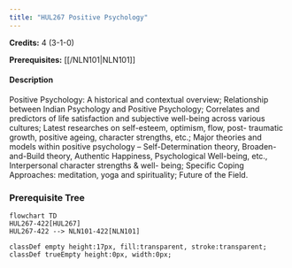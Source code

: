 ```yaml
---
title: "HUL267 Positive Psychology"
---
```

**Credits:** 4 (3-1-0)

**Prerequisites:** [[/NLN101|NLN101]]

#### Description
Positive Psychology: A historical and contextual overview; Relationship between Indian Psychology and Positive Psychology; Correlates and predictors of life satisfaction and subjective well-being across various cultures; Latest researches on self-esteem, optimism, flow, post- traumatic growth, positive ageing, character strengths, etc.; Major theories and models within positive psychology – Self-Determination theory, Broaden-and-Build theory, Authentic Happiness, Psychological Well-being, etc., Interpersonal character strengths & well- being; Specific Coping Approaches: meditation, yoga and spirituality; Future of the Field.

### Prerequisite Tree

```mermaid
flowchart TD
HUL267-422[HUL267]
HUL267-422 --> NLN101-422[NLN101]

classDef empty height:17px, fill:transparent, stroke:transparent;
classDef trueEmpty height:0px, width:0px;
```